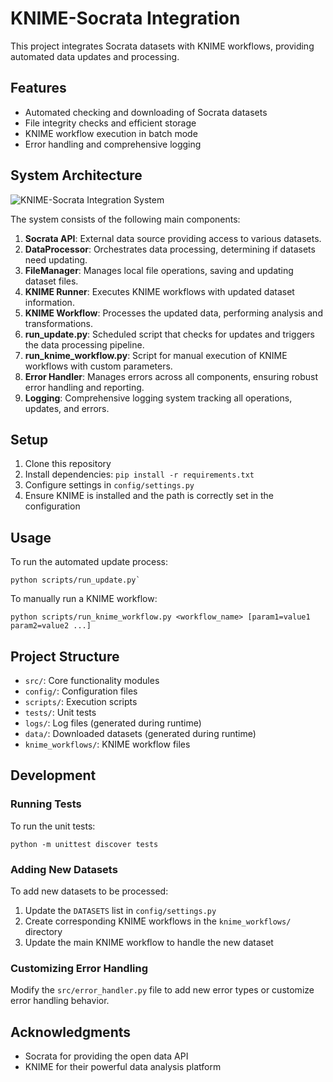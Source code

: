 # KNIME-Socrata Integration

This project integrates Socrata datasets with KNIME workflows, providing automated data updates and processing.

## Features

- Automated checking and downloading of Socrata datasets
- File integrity checks and efficient storage
- KNIME workflow execution in batch mode
- Error handling and comprehensive logging

## System Architecture

![KNIME-Socrata Integration System](https://github.com/Load-Guard/LoadGuard-KNIME-Socrata-Integration-System/blob/main/assets/LoadGuard_Knime.png)

The system consists of the following main components:

1. **Socrata API**: External data source providing access to various datasets.
3. **DataProcessor**: Orchestrates data processing, determining if datasets need updating.
4. **FileManager**: Manages local file operations, saving and updating dataset files.
5. **KNIME Runner**: Executes KNIME workflows with updated dataset information.
6. **KNIME Workflow**: Processes the updated data, performing analysis and transformations.
7. **run_update.py**: Scheduled script that checks for updates and triggers the data processing pipeline.
8. **run_knime_workflow.py**: Script for manual execution of KNIME workflows with custom parameters.
9. **Error Handler**: Manages errors across all components, ensuring robust error handling and reporting.
10. **Logging**: Comprehensive logging system tracking all operations, updates, and errors.

## Setup

1. Clone this repository
2. Install dependencies: `pip install -r requirements.txt`
3. Configure settings in `config/settings.py`
4. Ensure KNIME is installed and the path is correctly set in the configuration

## Usage

To run the automated update process: 

```
python scripts/run_update.py`
```

To manually run a KNIME workflow: 

```
python scripts/run_knime_workflow.py <workflow_name> [param1=value1 param2=value2 ...]
```

## Project Structure

- `src/`: Core functionality modules
- `config/`: Configuration files
- `scripts/`: Execution scripts
- `tests/`: Unit tests
- `logs/`: Log files (generated during runtime)
- `data/`: Downloaded datasets (generated during runtime)
- `knime_workflows/`: KNIME workflow files

## Development

### Running Tests

To run the unit tests:

```
python -m unittest discover tests
```

### Adding New Datasets

To add new datasets to be processed:

1. Update the `DATASETS` list in `config/settings.py`
2. Create corresponding KNIME workflows in the `knime_workflows/` directory
3. Update the main KNIME workflow to handle the new dataset

### Customizing Error Handling

Modify the `src/error_handler.py` file to add new error types or customize error handling behavior.

## Acknowledgments

- Socrata for providing the open data API
- KNIME for their powerful data analysis platform

